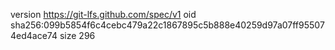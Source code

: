 version https://git-lfs.github.com/spec/v1
oid sha256:099b5854f6c4cebc479a22c1867895c5b888e40259d97a07ff955074ed4ace74
size 296
